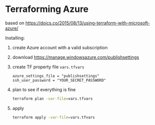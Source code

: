 # Terraforming Azure

based on https://doics.co/2015/08/13/using-terraform-with-microsoft-azure/

Installing:

1. create Azure account with a valid subscription
2. download https://manage.windowsazure.com/publishsettings
3. create TF property file `vars.tfvars`

    ```
    azure_settings_file = "publishsettings"
    ssh_user_password = "YOUR_SECRET_PASSWORD"
    ```

4. plan to see if everything is fine

   ```bash
   terraform plan -var-file=vars.tfvars
   ```

5. apply

   ```bash
   terraform apply -var-file=vars.tfvars
   ```


